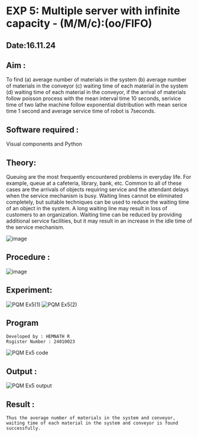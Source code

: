 # EXP 5: Multiple server with infinite capacity - (M/M/c):(oo/FIFO)
## Date:16.11.24
## Aim :
To find (a) average number of materials in the system (b) average number of materials in the conveyor (c) waiting time of each material in the system (d) waiting time of each material in the conveyor, if the arrival  of materials follow poisson process with the mean interval time 10 seconds, serivice time of two lathe machine follow exponential distribution with mean serice time 1 second and average service time of robot is 7seconds.

## Software required :
Visual components and Python

## Theory:
Queuing are the most frequently encountered problems in everyday life. For example, queue at a cafeteria, library, bank, etc. Common to all of these cases are the arrivals of objects requiring service and the attendant delays when the service mechanism is busy. Waiting lines cannot be eliminated completely, but suitable techniques can be used to reduce the waiting time of an object in the system. A long waiting line may result in loss of customers to an organization. Waiting time can be reduced by providing additional service facilities, but it may result in an increase in the idle time of the service mechanism.

![image](https://user-images.githubusercontent.com/103921593/203238035-1c8109bc-cbf2-4c77-baea-c5b682a752ef.png)

## Procedure :

![image](https://user-images.githubusercontent.com/103921593/203238265-176740b0-eae2-4772-90be-5449869ac9b0.png)




## Experiment:
![PQM Ex5(1)](https://github.com/user-attachments/assets/f354f3c1-a0b7-4bb6-8797-b6dcb606972a)
![PQM Ex5(2)](https://github.com/user-attachments/assets/1f00b99a-87b4-4abb-ba1b-e5ec01e4c39d)



## Program
```
Developed by : HEMNATH R
Rsgister Number : 24010023
```
![PQM Ex5 code](https://github.com/user-attachments/assets/38f2293d-a47a-4b48-ab1f-a1fd5155a4dd)


## Output :
![PQM Ex5 output](https://github.com/user-attachments/assets/d8c05905-924c-4e71-b219-8da771f842e5)


## Result : 
```
Thus the average number of materials in the system and conveyor, waiting time of each material in the system and conveyor is found successfully.
```
